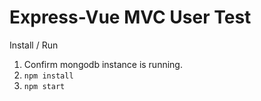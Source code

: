 # Express-Vue MVC User Test

Install / Run
1. Confirm mongodb instance is running. 
2. `npm install`
3. `npm start`
